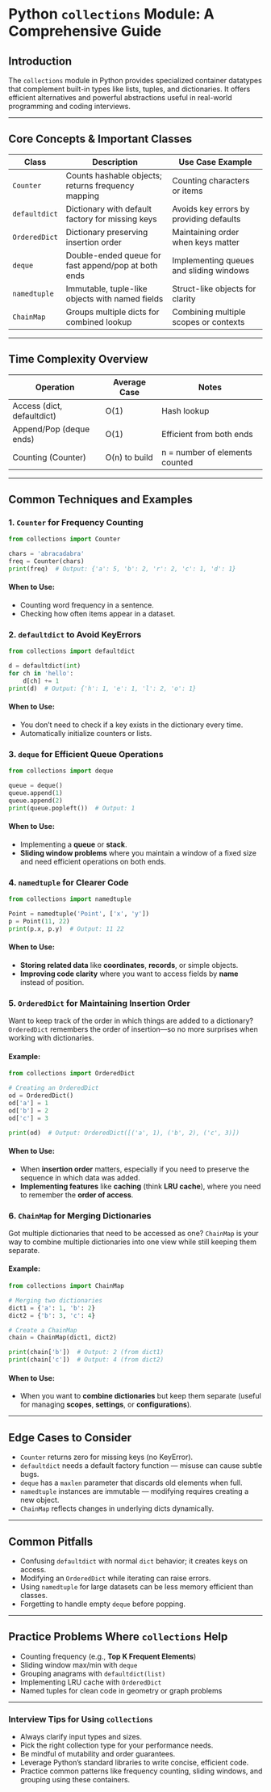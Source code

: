 # Python `collections` Module: A Comprehensive Guide

## Introduction  
The `collections` module in Python provides specialized container datatypes that complement built-in types like lists, tuples, and dictionaries. It offers efficient alternatives and powerful abstractions useful in real-world programming and coding interviews.

---

## Core Concepts & Important Classes

| Class          | Description                                          | Use Case Example                          |
|----------------|------------------------------------------------------|-------------------------------------------|
| `Counter`      | Counts hashable objects; returns frequency mapping  | Counting characters or items               |
| `defaultdict`  | Dictionary with default factory for missing keys    | Avoids key errors by providing defaults   |
| `OrderedDict`  | Dictionary preserving insertion order               | Maintaining order when keys matter         |
| `deque`        | Double-ended queue for fast append/pop at both ends | Implementing queues and sliding windows    |
| `namedtuple`   | Immutable, tuple-like objects with named fields     | Struct-like objects for clarity            |
| `ChainMap`     | Groups multiple dicts for combined lookup           | Combining multiple scopes or contexts      |

---

## Time Complexity Overview  

| Operation                | Average Case       | Notes                          |
|--------------------------|-------------------|--------------------------------|
| Access (dict, defaultdict)  | O(1)              | Hash lookup                    |
| Append/Pop (deque ends)  | O(1)              | Efficient from both ends       |
| Counting (Counter)       | O(n) to build     | n = number of elements counted |

---

## Common Techniques and Examples

### 1. `Counter` for Frequency Counting

```python
from collections import Counter

chars = 'abracadabra'
freq = Counter(chars)
print(freq)  # Output: {'a': 5, 'b': 2, 'r': 2, 'c': 1, 'd': 1}
```
#### When to Use:
- Counting word frequency in a sentence.
- Checking how often items appear in a dataset.

### 2. `defaultdict` to Avoid KeyErrors

```python
from collections import defaultdict

d = defaultdict(int)
for ch in 'hello':
    d[ch] += 1
print(d)  # Output: {'h': 1, 'e': 1, 'l': 2, 'o': 1}
```
#### When to Use:
- You don’t need to check if a key exists in the dictionary every time.
- Automatically initialize counters or lists.
### 3. `deque` for Efficient Queue Operations

```python
from collections import deque

queue = deque()
queue.append(1)
queue.append(2)
print(queue.popleft())  # Output: 1
```
#### When to Use:
- Implementing a **queue** or **stack**.
- **Sliding window problems** where you maintain a window of a fixed size and need efficient operations on both ends.
### 4. `namedtuple` for Clearer Code

```python
from collections import namedtuple

Point = namedtuple('Point', ['x', 'y'])
p = Point(11, 22)
print(p.x, p.y)  # Output: 11 22
```
#### When to Use:
- **Storing related data** like **coordinates**, **records**, or simple objects.
- **Improving code clarity** where you want to access fields by **name** instead of position.


### 5. `OrderedDict` for Maintaining Insertion Order

Want to keep track of the order in which things are added to a dictionary? `OrderedDict` remembers the order of insertion—so no more surprises when working with dictionaries.

#### Example:

```python
from collections import OrderedDict

# Creating an OrderedDict
od = OrderedDict()
od['a'] = 1
od['b'] = 2
od['c'] = 3

print(od)  # Output: OrderedDict([('a', 1), ('b', 2), ('c', 3)])
```
#### When to Use:
- When **insertion order** matters, especially if you need to preserve the sequence in which data was added.
- **Implementing features** like **caching** (think **LRU cache**), where you need to remember the **order of access**.
### 6. `ChainMap` for Merging Dictionaries

Got multiple dictionaries that need to be accessed as one? `ChainMap` is your way to combine multiple dictionaries into one view while still keeping them separate.

#### Example:

```python
from collections import ChainMap

# Merging two dictionaries
dict1 = {'a': 1, 'b': 2}
dict2 = {'b': 3, 'c': 4}

# Create a ChainMap
chain = ChainMap(dict1, dict2)

print(chain['b'])  # Output: 2 (from dict1)
print(chain['c'])  # Output: 4 (from dict2)
```
#### When to Use:
- When you want to **combine dictionaries** but keep them separate (useful for managing **scopes**, **settings**, or **configurations**).


---
## Edge Cases to Consider
- `Counter` returns zero for missing keys (no KeyError).
- `defaultdict` needs a default factory function — misuse can cause subtle bugs.
- `deque` has a `maxlen` parameter that discards old elements when full.
- `namedtuple` instances are immutable — modifying requires creating a new object.
- `ChainMap` reflects changes in underlying dicts dynamically.
---
## Common Pitfalls
- Confusing `defaultdict` with normal `dict` behavior; it creates keys on access.
- Modifying an `OrderedDict` while iterating can raise errors.
- Using `namedtuple` for large datasets can be less memory efficient than classes.
- Forgetting to handle empty `deque` before popping.
---
## Practice Problems Where `collections` Help
- Counting frequency (e.g., **Top K Frequent Elements**)
- Sliding window max/min with `deque`
- Grouping anagrams with `defaultdict(list)`
- Implementing LRU cache with `OrderedDict`
- Named tuples for clean code in geometry or graph problems

---
### Interview Tips for Using `collections`
- Always clarify input types and sizes.
- Pick the right collection type for your performance needs.
- Be mindful of mutability and order guarantees.
- Leverage Python’s standard libraries to write concise, efficient code.
- Practice common patterns like frequency counting, sliding windows, and grouping using these containers.


